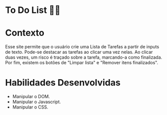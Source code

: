 # To Do List 📓✅

# Contexto
Esse site permite que o usuário crie uma Lista de Tarefas a partir de inputs de texto. Pode-se destacar as tarefas ao clicar uma vez nelas. Ao clicar duas vezes, um risco é traçado sobre a tarefa, marcando-a como finalizada. Por fim, existem os botões de "Limpar lista" e "Remover itens finalizados".

# Habilidades Desenvolvidas

- Manipular o DOM.
- Manipular o Javascript.
- Manipular o CSS.

<!--
 ## Técnologias usadas
--> 


